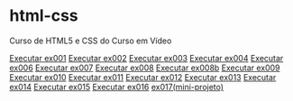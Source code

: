 # html-css
 Curso de HTML5 e CSS do Curso em Vídeo

<a href="https://joaolucas00.github.io/html-css/ex/ex001/index.html">Executar ex001</a>
<a href="https://joaolucas00.github.io/html-css/ex/ex002/index.html">Executar ex002</a>
<a href="https://joaolucas00.github.io/html-css/ex/ex003/index.html">Executar ex003</a>
<a href="https://joaolucas00.github.io/html-css/ex/ex004/index.html">Executar ex004</a>
<a href="https://joaolucas00.github.io/html-css/ex/ex006/index.html">Executar ex006</a>
<a href="https://joaolucas00.github.io/html-css/ex/ex007/index.html">Executar ex007</a>
<a href="https://joaolucas00.github.io/html-css/ex/ex008/index.html">Executar ex008</a>
<a href="https://joaolucas00.github.io/html-css/ex/ex008b/index.html">Executar ex008b</a>
<a href="https://joaolucas00.github.io/html-css/ex/ex009/index.html">Executar ex009</a>
<a href="https://joaolucas00.github.io/html-css/ex/ex010/index.html">Executar ex010</a>
<a href="https://joaolucas00.github.io/html-css/ex/ex011/index.html">Executar ex011</a>
<a href="https://joaolucas00.github.io/html-css/ex/ex012/index.html">Executar ex012</a>
<a href="https://joaolucas00.github.io/html-css/ex/ex013/index.html">Executar ex013</a>
<a href="https://joaolucas00.github.io/html-css/ex/ex014/index.html">Executar ex014</a>
<a href="https://joaolucas00.github.io/html-css/ex/ex015/index.html">Executar ex015</a>
<a href="https://joaolucas00.github.io/html-css/ex/ex016/index.html">Executar ex016</a>
<a href="https://joaolucas00.github.io/html-css/ex/ex017(mini-projeto)/android.html">ex017(mini-projeto)</a>
